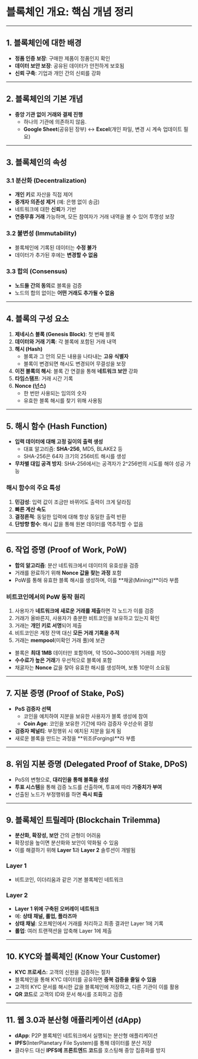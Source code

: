 # 블록체인 개요: 핵심 개념 정리

---

## 1. 블록체인에 대한 배경

- **정품 인증 보장**: 구매한 제품이 정품인지 확인
- **데이터 보안 보장**: 공유된 데이터가 안전하게 보호됨
- **신뢰 구축**: 기업과 개인 간의 신뢰를 강화

---

## 2. 블록체인의 기본 개념

- **중앙 기관 없이 거래와 결제 진행**
  - 하나의 기관에 의존하지 않음.
  - **Google Sheet**(공유된 장부) ↔ **Excel**(개인 파일, 변경 시 계속 업데이트 필요)

---

## 3. 블록체인의 속성

### 3.1 분산화 (Decentralization)

- **개인 키**로 자산을 직접 제어
- **중개자 의존성 제거** (예: 은행 없이 송금)
- 네트워크에 대한 **신뢰**가 기반
- **연중무휴 거래** 가능하며, 모든 참여자가 거래 내역을 볼 수 있어 투명성 보장

### 3.2 불변성 (Immutability)

- 블록체인에 기록된 데이터는 **수정 불가**
- 데이터가 추가된 후에는 **변경할 수 없음**

### 3.3 합의 (Consensus)

- **노드들 간의 동의**로 블록을 검증
- 노드의 합의 없이는 **어떤 거래도 추가될 수 없음**

---

## 4. 블록의 구성 요소

1. **제네시스 블록 (Genesis Block)**: 첫 번째 블록
2. **데이터와 거래 기록**: 각 블록에 포함된 거래 내역
3. **해시 (Hash)**
   - 블록과 그 안의 모든 내용을 나타내는 **고유 식별자**
   - 블록이 변경되면 해시도 변경되어 무결성을 보장
4. **이전 블록의 해시**: 블록 간 연결을 통해 **네트워크 보안** 강화
5. **타임스탬프**: 거래 시간 기록
6. **Nonce (넌스)**
   - 한 번만 사용되는 임의의 숫자
   - 유효한 블록 해시를 찾기 위해 사용됨

---

## 5. 해시 함수 (Hash Function)

- **입력 데이터에 대해 고정 길이의 출력 생성**
  - 대표 알고리즘: **SHA-256**, MD5, BLAKE2 등
  - SHA-256은 64자 크기의 256비트 해시를 생성
- **무차별 대입 공격 방지**: SHA-256에서는 공격자가 2^256번의 시도를 해야 성공 가능

### 해시 함수의 주요 특성

1. **민감성**: 입력 값이 조금만 바뀌어도 출력이 크게 달라짐
2. **빠른 계산 속도**
3. **결정론적**: 동일한 입력에 대해 항상 동일한 출력 반환
4. **단방향 함수**: 해시 값을 통해 원본 데이터를 역추적할 수 없음

---

## 6. 작업 증명 (Proof of Work, PoW)

- **합의 알고리즘**: 분산 네트워크에서 데이터의 유효성을 검증
- 거래를 완료하기 위해 **Nonce 값을 찾는 과정** 포함
- PoW를 통해 유효한 블록 해시를 생성하며, 이를 **채굴(Mining)**이라 부름

### 비트코인에서의 PoW 동작 원리

1. 사용자가 **네트워크에 새로운 거래를 제출**하면 각 노드가 이를 검증
2. 거래가 올바른지, 사용자가 충분한 비트코인을 보유하고 있는지 확인
3. 거래는 **개인 키로 서명**되어 제출
4. 비트코인은 계정 잔액 대신 **모든 거래 기록을 추적**
5. 거래는 **mempool**(미확인 거래 풀)에 보관

- 블록은 **최대 1MB** 데이터만 포함하며, 약 1500~3000개의 거래를 저장
- **수수료가 높은 거래**가 우선적으로 블록에 포함
- 채굴자는 **Nonce** 값을 찾아 유효한 해시를 생성하며, 보통 10분이 소요됨

---

## 7. 지분 증명 (Proof of Stake, PoS)

- **PoS 검증자 선택**
  - 코인을 예치하여 지분을 보유한 사용자가 블록 생성에 참여
  - **Coin Age**: 코인을 보유한 기간에 따라 검증자 우선순위 결정
- **검증자 페널티**: 부정행위 시 예치된 지분을 잃게 됨
- 새로운 블록을 만드는 과정을 **위조(Forging)**라 부름

---

## 8. 위임 지분 증명 (Delegated Proof of Stake, DPoS)

- PoS의 변형으로, **대리인을 통해 블록을 생성**
- **투표 시스템**을 통해 검증 노드를 선출하며, 투표에 따라 **가중치가 부여**
- 선출된 노드가 부정행위를 하면 **즉시 퇴출**

---

## 9. 블록체인 트릴레마 (Blockchain Trilemma)

- **분산화, 확장성, 보안** 간의 균형이 어려움
- 확장성을 높이면 분산화와 보안이 약화될 수 있음
- 이를 해결하기 위해 **Layer 1**과 **Layer 2** 솔루션이 개발됨

### Layer 1

- 비트코인, 이더리움과 같은 기본 블록체인 네트워크

### Layer 2

- **Layer 1 위에 구축된 오버레이 네트워크**
- 예: **상태 채널, 롤업, 플라즈마**
- **상태 채널**: 오프체인에서 거래를 처리하고 최종 결과만 Layer 1에 기록
- **롤업**: 여러 트랜잭션을 압축해 Layer 1에 제출

---

## 10. KYC와 블록체인 (Know Your Customer)

- **KYC 프로세스**: 고객의 신원을 검증하는 절차
- 블록체인을 통해 KYC 데이터를 공유하면 **중복 검증을 줄일 수 있음**
- 고객의 KYC 문서를 해시한 값을 블록체인에 저장하고, 다른 기관이 이를 활용
- **QR 코드**로 고객의 ID와 문서 해시를 조회하고 검증

---

## 11. 웹 3.0과 분산형 애플리케이션 (dApp)

- **dApp**: P2P 블록체인 네트워크에서 실행되는 분산형 애플리케이션
- **IPFS**(InterPlanetary File System)를 통해 데이터를 분산 저장
- 클라우드 대신 **IPFS에 프론트엔드 코드**를 호스팅해 중앙 집중화를 방지
